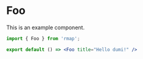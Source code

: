# Foo

This is an example component.

```jsx
import { Foo } from 'rmap';

export default () => <Foo title="Hello dumi!" />
```
